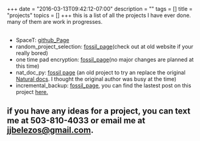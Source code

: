 +++
date = "2016-03-13T09:42:12-07:00"
description = ""
tags = []
title = "projects"
topics = []
+++
this is a list of all the projects I have ever done.
many of them are work in progresses.<br /><br />
 
+ SpaceT: <a href="http://github.com/warlord500/SpaceT.git">github_Page</a>
+ random_project_selection: <a href="/cgi-bin/fossil.cgi/rand_proj_select/">fossil_page</a>(check out at old website if your really bored)
+ one time pad encryption: <a href="/cgi-bin/fossil.cgi/otp_crypt/">fossil_page</a>(no major changes are planned at this time) 
+ nat_doc_py: [fossil page](/cgi-bin/fossil.cgi/nat_doc_py/) (an old project to try an replace the original [Natural docs](https://www.naturaldocs.org/). I thought the original author was busy at the time) 
+ incremental_backup: [fossil_page](/cgi-bin/fossil.cgi/backup), you can find the lastest post on this project [here.](/post/programming/incremental_backup_update)




if you have any ideas for a project, you can text me at  503-810-4033 or email me at [jjbelezos@gmail.com](mail-to:jjbelezos@gmail.com).
-------------------------------------------------------------

